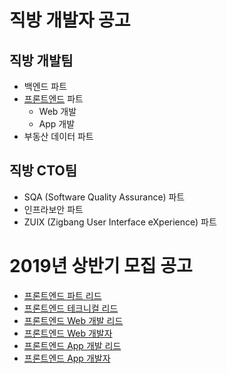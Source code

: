 # 직방 개발자 공고

## 직방 개발팀

* 백엔드 파트
* [프론트엔드](./Frontend.md) 파트
  * Web 개발
  * App 개발
* 부동산 데이터 파트

## 직방 CTO팀

* SQA (Software Quality Assurance) 파트
* 인프라보안 파트
* ZUIX (Zigbang User Interface eXperience) 파트

# 2019년 상반기 모집 공고

* [프론트엔드 파트 리드](./dev-fe/lead.md)
* [프론트엔드 테크니컬 리드](./dev-fe/tech-lead.md)
* [프론트엔드 Web 개발 리드](./dev-fe/web.md#프론트엔드-web-개발-리드)
* [프론트엔드 Web 개발자](./dev-fe/web.md#프론트엔드-web-개발자)
* [프론트엔드 App 개발 리드](./dev-fe/app.md#프론트엔드-app-개발-리드)
* [프론트엔드 App 개발자](./dev-fe/app.md#프론트엔드-app-개발자)